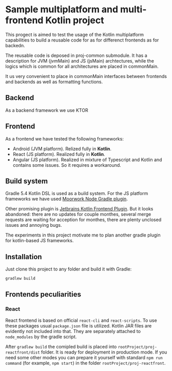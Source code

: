 # Sample multiplatform and multi-frontend Kotlin project

This progect is aimed to test the usage of the Kotlin multiplatform capabilities to build a
reusable code for as for differenct frontends as for backedn.

The reusable code is deposed in proj-common submodule. It has a description for JVM (jvmMain) and
JS (jsMain) archtectures, while the logics which is common for all architectures are placed in commonMain.

It us very convenient to place in commonMain interfaces between frontends and backends as well as formatting functions.

## Backend

As a backend framework we use KTOR

## Frontend

As a frontend we have tested the following frameworks:
- Android (JVM platform). Relized fully in **Kotlin**.
- React (JS platform). Realized fully in **Kotlin**.
- Angular (JS platform). Realized in mixture of Typescript and 
Kotlin and contains some issues. So it requires a workaround.

## Build system

Gradle 5.4 Kotlin DSL is used as a build system. For the JS platform frameworks we have used
[Moorwork Node Gradle plugin](https://plugins.gradle.org/plugin/com.moowork.node).

Other promising plugin is [Jetbrains Kotlin Frontend Plugin](https://github.com/Kotlin/kotlin-frontend-plugin).
But it looks abandoned: there are no updates for couple monthes, several merge requests are waiting for acception for 
monthes, there are plenty unclosed issues and annoying bugs.

The experiments in this project motivate me to plan another gradle plugin for kotlin-based 
JS frameworks.

## Installation

Just clone this project to any folder and build it with Gradle:

```bash
gradlew build
```

## Frontends peculiarities

### React

React frontend is based on official `react-cli` and `react-scripts`. To use these packages
usual `package.json` file is utilized. Kotlin JAR files are evidently not included into that.
They are separately attached to `node_modules` by the gradle script.

After `gradlew build` the comipled build is placed into `rootProject/proj-reactfront/dist` folder.
It is ready for deployment in production mode. If you need some other modes you can prepare it yourself
with standard `npm run command` (for example, `npm start`) in the folder `rootProject/proj-reactfront`.
